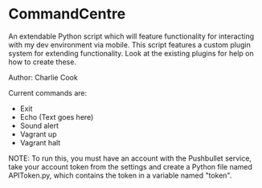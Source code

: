 # CommandCentre
An extendable Python script which will feature functionality for interacting with my dev environment via mobile.
This script features a custom plugin system for extending functionality. Look at the existing plugins for help on how to create these.

Author: Charlie Cook

Current commands are:

- Exit
- Echo (Text goes here)
- Sound alert
- Vagrant up
- Vagrant halt

NOTE: To run this, you must have an account with the Pushbullet service, 
take your account token from the settings and create a Python file named APIToken.py, 
which contains the token in a variable named "token".
